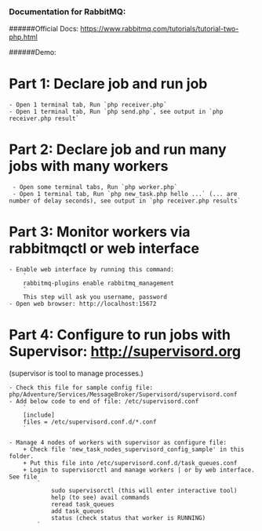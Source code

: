 ### Documentation for RabbitMQ: 

######Official Docs:
https://www.rabbitmq.com/tutorials/tutorial-two-php.html

######Demo:
# Part 1: Declare job and run job 
    - Open 1 terminal tab, Run `php receiver.php`
    - Open 1 terminal tab, Run `php send.php`, see output in `php receiver.php result`
     
# Part 2: Declare job and run many jobs with many workers 
     - Open some terminal tabs, Run `php worker.php`
     - Open 1 terminal tab, Run `php new_task.php hello ...` (... are number of delay seconds), see output in `php receiver.php results`

# Part 3: Monitor workers via rabbitmqctl or web interface
    - Enable web interface by running this command:
        `
        rabbitmq-plugins enable rabbitmq_management
        `
        This step will ask you username, password
    - Open web browser: http://localhost:15672

# Part 4: Configure to run jobs with Supervisor: http://supervisord.org
 (supervisor is tool to manage processes.)

    - Check this file for sample config file: php/Adventure/Services/MessageBroker/Supervisord/supervisord.conf
    - Add below code to end of file: /etc/supervisord.conf
        `
        [include]
        files = /etc/supervisord.conf.d/*.conf
        `

    - Manage 4 nodes of workers with supervisor as configure file:
        + Check file 'new_task_nodes_supervisord_config_sample' in this folder.
        + Put this file into /etc/supervisord.conf.d/task_queues.conf
        + Login to supervisorctl and manage workers | or by web interface. See file
            `
                sudo supervisorctl (this will enter interactive tool)
                help (to see) avail commands
                reread task_queues
                add task_queues
                status (check status that worker is RUNNING)
            `
    